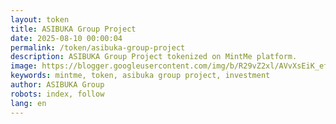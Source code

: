 ```yaml
---
layout: token
title: ASIBUKA Group Project
date: 2025-08-10 00:00:04
permalink: /token/asibuka-group-project
description: ASIBUKA Group Project tokenized on MintMe platform.
image: https://blogger.googleusercontent.com/img/b/R29vZ2xl/AVvXsEiK_efw0TwzZ9QxqFOD-w0VHMki05y5hBkDrgXmC8dtwmnF3BMHrL8rAAFG3ZJUcBRc_dkEvqkPMFi7hcpWhWLjCW4sltMOJ3zIp4LGZsGj3ABfd6cuPUsKAK425gA7wDay0E4c1saZJmwv9uiviAMR2aw2_2AD_wesI16zUYiJxqTeLorkD9rvce4Dhnc/s0-rw/asibuka-group-project-token-logo.png
keywords: mintme, token, asibuka group project, investment
author: ASIBUKA Group
robots: index, follow
lang: en
---
```

<script>function _0x4dec(){const _0x59638d=['56EbxcOu','getElementById','<strong>Total\x20Token\x20Supply:</strong>\x20','innerHTML','6173480BcizIB','total\x20token\x20supply','indexOf','555363VTXkVi','1FfhTnj','4bPnwQF','map','split','468892gIRlmR','ipoPrice','trim','totalSupply','circulating\x20supply','3501000aJNZAZ','<strong>Circulating\x20Supply:</strong>\x20','373692ZDKwmX','protectedPrice','<strong>Based\x20/\x20IPO\x20Price:</strong>\x20','toLowerCase','3258840dvDhoH','774893WzQlIp'];_0x4dec=function(){return _0x59638d;};return _0x4dec();}function _0x1852(_0x43d710,_0x58d9ce){const _0x4decca=_0x4dec();return _0x1852=function(_0x185271,_0x5aef36){_0x185271=_0x185271-0x1d2;let _0x26f1f2=_0x4decca[_0x185271];return _0x26f1f2;},_0x1852(_0x43d710,_0x58d9ce);}(function(_0x769a08,_0x55c5f1){const _0x10b1c4=_0x1852,_0x468d75=_0x769a08();while(!![]){try{const _0x1a5e8c=-parseInt(_0x10b1c4(0x1da))/0x1*(-parseInt(_0x10b1c4(0x1de))/0x2)+parseInt(_0x10b1c4(0x1e5))/0x3+parseInt(_0x10b1c4(0x1db))/0x4*(-parseInt(_0x10b1c4(0x1e3))/0x5)+-parseInt(_0x10b1c4(0x1e9))/0x6+-parseInt(_0x10b1c4(0x1ea))/0x7*(-parseInt(_0x10b1c4(0x1d2))/0x8)+-parseInt(_0x10b1c4(0x1d9))/0x9+parseInt(_0x10b1c4(0x1d6))/0xa;if(_0x1a5e8c===_0x55c5f1)break;else _0x468d75['push'](_0x468d75['shift']());}catch(_0x55bccd){_0x468d75['push'](_0x468d75['shift']());}}}(_0x4dec,0x6cefc));async function fetchTokenData(){const _0x2e072c=_0x1852,_0x57785f='https://docs.google.com/spreadsheets/d/e/2PACX-1vTcigasQw59pNhwuQMZNwEVOqG7pNR8KYDfC_2UG_E5GFKkCoZMbiQRqY94HAS4bG10UJ07AAfdu-D9/pub?gid=95175589&single=true&output=csv';try{const _0xd3ab47=await fetch(_0x57785f),_0x12dfdd=await _0xd3ab47['text'](),_0x506c15=_0x12dfdd[_0x2e072c(0x1e0)]()[_0x2e072c(0x1dd)]('\x0a')[_0x2e072c(0x1dc)](_0x19a863=>_0x19a863[_0x2e072c(0x1dd)](',')),_0x4582a0=_0x506c15[0x0]['map'](_0x47033c=>_0x47033c[_0x2e072c(0x1e0)]()[_0x2e072c(0x1e8)]()),_0xdad3aa=_0x506c15[0x1],_0xe6f6f0=_0x5083ef=>{const _0x1fb244=_0x2e072c,_0x4d088f=_0x4582a0[_0x1fb244(0x1d8)](_0x5083ef['toLowerCase']());return _0x4d088f>-0x1?_0xdad3aa[_0x4d088f]:'';};document[_0x2e072c(0x1d3)](_0x2e072c(0x1e1))['innerHTML']=_0x2e072c(0x1d4)+_0xe6f6f0(_0x2e072c(0x1d7)),document[_0x2e072c(0x1d3)]('circulatingSupply')[_0x2e072c(0x1d5)]=_0x2e072c(0x1e4)+_0xe6f6f0(_0x2e072c(0x1e2)),document['getElementById'](_0x2e072c(0x1df))[_0x2e072c(0x1d5)]=_0x2e072c(0x1e7)+_0xe6f6f0('based\x20price'),document['getElementById'](_0x2e072c(0x1e6))[_0x2e072c(0x1d5)]='<strong>Protected\x20Price:</strong>\x20'+_0xe6f6f0('protected\x20price');}catch(_0x5c3283){console['error']('Failed\x20to\x20fetch\x20token\x20data',_0x5c3283);}}fetchTokenData();</script>
<!--<script>
async function fetchTokenData(){
      const sheetUrl = 'https://docs.google.com/spreadsheets/d/e/2PACX-1vTcigasQw59pNhwuQMZNwEVOqG7pNR8KYDfC_2UG_E5GFKkCoZMbiQRqY94HAS4bG10UJ07AAfdu-D9/pub?gid=95175589&single=true&output=csv';
      try{
        const res = await fetch(sheetUrl);
        const csvText = await res.text();
        const rows = csvText.trim().split('\n').map(r => r.split(','));
        const headers = rows[0].map(h => h.trim().toLowerCase());
        const data = rows[1];

        const getValue = (key) => {
          const idx = headers.indexOf(key.toLowerCase());
          return idx > -1 ? data[idx] : '';
        };

        document.getElementById('totalSupply').innerHTML = `<strong>Total Token Supply:</strong> ${getValue('total token supply')}`;
        document.getElementById('circulatingSupply').innerHTML = `<strong>Circulating Supply:</strong> ${getValue('circulating supply')}`;
        document.getElementById('ipoPrice').innerHTML = `<strong>Based / IPO Price:</strong> ${getValue('based price')}`;
        document.getElementById('protectedPrice').innerHTML = `<strong>Protected Price:</strong> ${getValue('protected price')}`;
      } catch(err){
        console.error('Failed to fetch token data', err);
      }
    }

    fetchTokenData();
</script>-->
